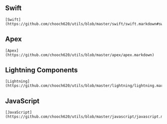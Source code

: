 ## Swift
    [Swift](https://github.com/chooch620/utils/blob/master/swift/swift.markdown#swift)
## Apex
    [Apex](https://github.com/chooch620/utils/blob/master/apex/apex.markdown)
## Lightning Components
    [Lightning](https://github.com/chooch620/utils/blob/master/lightning/lightning.markdown)
## JavaScript
    [JavaScript](https://github.com/chooch620/utils/blob/master/javascript/javascript.markdown)